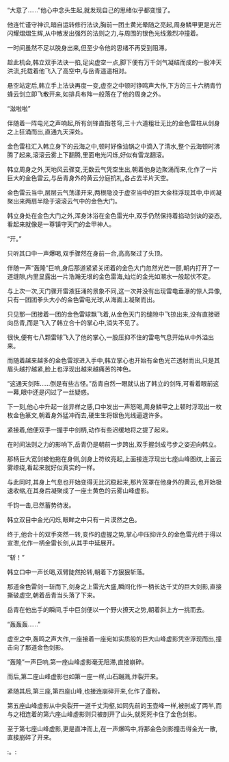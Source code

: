 
“大意了……”他心中念头生起,就发现自己的思绪似乎都变慢了。

他连忙谨守神识,暗自运转修行法诀,胸前一团土黄光晕随之亮起,周身鳞甲更是光芒闪耀熠熠生辉,从中散发出强烈的法则之力,与周围的银色光线激烈冲撞着。

一时间虽然不足以脱身出来,但至少令他的思绪不再受到阻滞。

趁此机会,韩立双手法诀一掐,足尖虚空一点,脚下便有万千剑气凝结而成的一股冲天洪流,托载着他飞入了高空中,与岳青遥遥相对。

悬空站定后,韩立手上法诀再度一变,虚空之中顿时铮鸣声大作,下方的三十六柄青竹蜂云剑立即飞散开来,如排兵布阵一般落在了他的周身之外。

“滋啦啦”

伴随着一阵电光之声响起,所有剑锋直指苍穹,三十六道粗壮无比的金色雷柱从剑身之上狂涌而出,直通九天深处。

金色雷柱汇入韩立身下的云海之中,顿时好像油锅之中滴入了清水,整个云海顿时沸腾了起来,滚滚云雾上下翻腾,里面电光闪烁,好似有雷龙翻滚。

韩立周身之外,天地风云骤变,无数云气凭空生出,朝着他身边聚涌而来,化作了一片巨大的金色雷云,与岳青身外的黄云分庭抗礼,各占去半片天空。

金色雷云当中,层层云气荡漾开来,两根隐没于虚空当中的巨大金柱浮现其中,中间凝聚出来两扇半隐于滚滚云气中的金色大门。

韩立身处在金色大门之外,浑身沐浴在金色雷光中,双手仍然保持着掐动剑诀的姿态,看起来就像是一尊镇守天门的金甲神人。

“开。”

只听其口中一声爆喝,双手骤然在身前一合,高高聚过了头顶。

伴随一声“轰隆”巨响,身后那道紧紧关闭着的金色大门忽然光芒一颤,朝内打开了一道缝隙,内里显露出一片浩瀚无垠的金色雷海,灿烂的金光如潮水一般起伏不定。

与上次一次,天门骤开雷液狂涌的景象不同,这一次并没有出现雷电垂瀑的惊人异像,只有一团团拳头大小的金色雷电光球,从海面上凝聚而出。

只见那一团接着一团的金色雷球飘飞着,从金色天门的缝隙中飞掠出来,没有直接砸向岳青,而是飞入了韩立合十的掌心中,消失不见了。

很快,便有七八颗雷球飞入了他的掌心,一股压抑不住的雷电气息开始从中外溢出来。

而随着越来越多的金色雷球进入手中,韩立掌心也开始有金色光芒透射而出,只是其眉头越拧越紧,脸上也浮现出越来越痛苦的神色。

“这通天剑阵……倒是有些古怪。”岳青自然一眼就认出了韩立的剑阵,可看着眼前这一幕,眼中还是闪过了一丝疑惑。

下一刻,他心中升起一丝异样之感,口中发出一声怒喝,周身鳞甲之上顿时浮现出一枚枚金色篆文,朝着身外猛冲而去,硬生生将银色光线逼退许多。

紧接着,他便双手一握手中剑柄,动作有些迟缓地将之提了起来。

在时间法则之力的影响下,岳青仍是朝前一步跨出,双手握剑成弓步之姿迎向韩立。

那柄巨大宽剑被他拖在身侧,剑身上符纹亮起,上面接连浮现出七座山峰图纹,上面云雾缭绕,看起来就好似真实的一样。

与此同时,其身上气息也开始变得无比沉稳起来,那片笼罩在他身外的黄云,也开始极速收缩,在其身后凝聚成了一座土黄色的云雾山峰虚影。

千钧一击,已然蓄势待发。

韩立双目中金光闪烁,眼眸之中只有一片漠然之色。

终于,他合十的双手突然一转,变作的虚握之势,掌心中压抑许久的金色雷光终于得以宣泄,化作一柄金雷长剑,从其手中延展开。

“斩！”

韩立口中一声长喝,双臂陡然抡转,朝着下方狠狠斩落。

那道金色雷剑一斩而下,剑身之上雷光大盛,瞬间化作一柄长达千丈的巨大剑影,直接撕破虚空,朝着岳青当头落了下来。

岳青在他出手的瞬间,手中巨剑便以一个野火撩天之势,朝着斜上方一挑而去。

“轰轰轰……”

虚空之中,轰鸣之声大作,一座接着一座宛如实质般的巨大山峰虚影凭空浮现而出,撞击向了那道金色剑影。

“轰隆”一声巨响,第一座山峰虚影毫无阻滞,直接崩碎。

而后,第二座山峰虚影也如第一座一样,山石蹦溅,炸裂开来。

紧随其后,第三座,第四座山峰,也接连崩碎开来,化作了齑粉。

第五座山峰虚影从中央裂开一道千丈沟壑,如同先前的玉壶峰一样,被剖成了两半,而与之相连着的第六座山峰虚影则只被剖开了山头,就死死卡住了金色剑影。

至于第七座山峰虚影,更是直冲而上,在一声爆鸣中,将那金色剑影撞击得金光一散,直接崩碎了开来。

:。:
